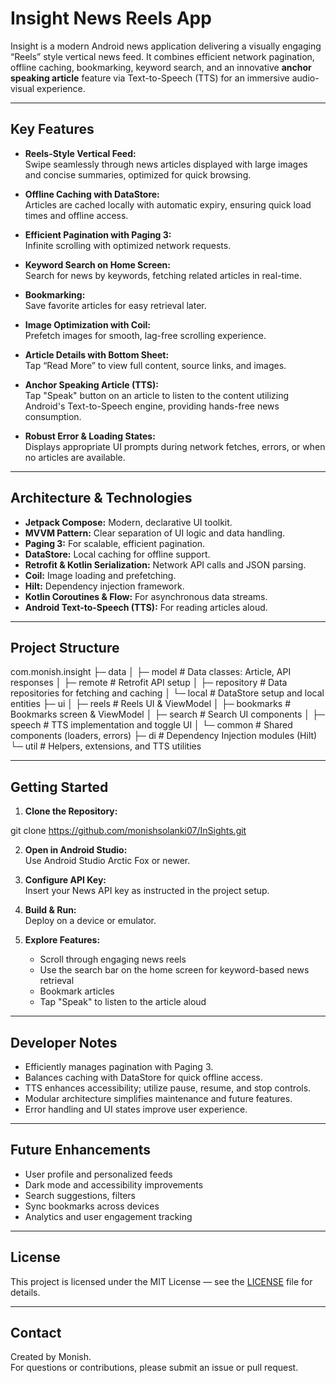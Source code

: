 # Insight News Reels App

Insight is a modern Android news application delivering a visually engaging “Reels” style vertical news feed. It combines efficient network pagination, offline caching, bookmarking, keyword search, and an innovative **anchor speaking article** feature via Text-to-Speech (TTS) for an immersive audio-visual experience.

---

## Key Features

- **Reels-Style Vertical Feed:**  
  Swipe seamlessly through news articles displayed with large images and concise summaries, optimized for quick browsing.

- **Offline Caching with DataStore:**  
  Articles are cached locally with automatic expiry, ensuring quick load times and offline access.

- **Efficient Pagination with Paging 3:**  
  Infinite scrolling with optimized network requests.

- **Keyword Search on Home Screen:**  
  Search for news by keywords, fetching related articles in real-time.

- **Bookmarking:**  
  Save favorite articles for easy retrieval later.

- **Image Optimization with Coil:**  
  Prefetch images for smooth, lag-free scrolling experience.

- **Article Details with Bottom Sheet:**  
  Tap “Read More” to view full content, source links, and images.

- **Anchor Speaking Article (TTS):**  
  Tap "Speak" button on an article to listen to the content utilizing Android's Text-to-Speech engine, providing hands-free news consumption.

- **Robust Error & Loading States:**  
  Displays appropriate UI prompts during network fetches, errors, or when no articles are available.

---

## Architecture & Technologies

- **Jetpack Compose:** Modern, declarative UI toolkit.
- **MVVM Pattern:** Clear separation of UI logic and data handling.
- **Paging 3:** For scalable, efficient pagination.
- **DataStore:** Local caching for offline support.
- **Retrofit & Kotlin Serialization:** Network API calls and JSON parsing.
- **Coil:** Image loading and prefetching.
- **Hilt:** Dependency injection framework.
- **Kotlin Coroutines & Flow:** For asynchronous data streams.
- **Android Text-to-Speech (TTS):** For reading articles aloud.

---

## Project Structure

com.monish.insight
├─ data
│ ├─ model # Data classes: Article, API responses
│ ├─ remote # Retrofit API setup
│ ├─ repository # Data repositories for fetching and caching
│ └─ local # DataStore setup and local entities
├─ ui
│ ├─ reels # Reels UI & ViewModel
│ ├─ bookmarks # Bookmarks screen & ViewModel
│ ├─ search # Search UI components
│ ├─ speech # TTS implementation and toggle UI
│ └─ common # Shared components (loaders, errors)
├─ di # Dependency Injection modules (Hilt)
└─ util # Helpers, extensions, and TTS utilities


---

## Getting Started

1. **Clone the Repository:**

  git clone https://github.com/monishsolanki07/InSights.git


2. **Open in Android Studio:**  
   Use Android Studio Arctic Fox or newer.

3. **Configure API Key:**  
   Insert your News API key as instructed in the project setup.

4. **Build & Run:**  
   Deploy on a device or emulator.

5. **Explore Features:**
   - Scroll through engaging news reels
   - Use the search bar on the home screen for keyword-based news retrieval
   - Bookmark articles
   - Tap "Speak" to listen to the article aloud

---

## Developer Notes

- Efficiently manages pagination with Paging 3.
- Balances caching with DataStore for quick offline access.
- TTS enhances accessibility; utilize pause, resume, and stop controls.
- Modular architecture simplifies maintenance and future features.
- Error handling and UI states improve user experience.

---

## Future Enhancements

- User profile and personalized feeds
- Dark mode and accessibility improvements
- Search suggestions, filters
- Sync bookmarks across devices
- Analytics and user engagement tracking

---

## License

This project is licensed under the MIT License — see the [LICENSE](LICENSE) file for details.

---

## Contact

Created by Monish.  
For questions or contributions, please submit an issue or pull request.

